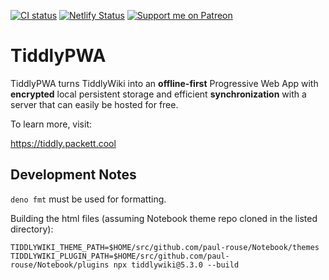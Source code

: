 [![CI status](https://ci.codeberg.org/api/badges/valpackett/tiddlypwa/status.svg)](https://ci.codeberg.org/valpackett/tiddlypwa)
[![Netlify Status](https://api.netlify.com/api/v1/badges/2c2cbd41-1ced-4f78-acc7-83889f95bcc2/deploy-status)](https://app.netlify.com/sites/tiddly-packett-cool/deploys)
[![Support me on Patreon](https://img.shields.io/badge/dynamic/json?logo=patreon&color=%23e85b46&label=support%20me%20on%20patreon&query=data.attributes.patron_count&suffix=%20patrons&url=https%3A%2F%2Fwww.patreon.com%2Fapi%2Fcampaigns%2F9395291)](https://www.patreon.com/valpackett)

# TiddlyPWA

TiddlyPWA turns TiddlyWiki into an **offline-first** Progressive Web App with **encrypted** local persistent storage
and efficient **synchronization** with a server that can easily be hosted for free.

To learn more, visit:

https://tiddly.packett.cool

## Development Notes

`deno fmt` must be used for formatting.

Building the html files (assuming Notebook theme repo cloned in the listed directory):

```shell
TIDDLYWIKI_THEME_PATH=$HOME/src/github.com/paul-rouse/Notebook/themes TIDDLYWIKI_PLUGIN_PATH=$HOME/src/github.com/paul-rouse/Notebook/plugins npx tiddlywiki@5.3.0 --build
```
